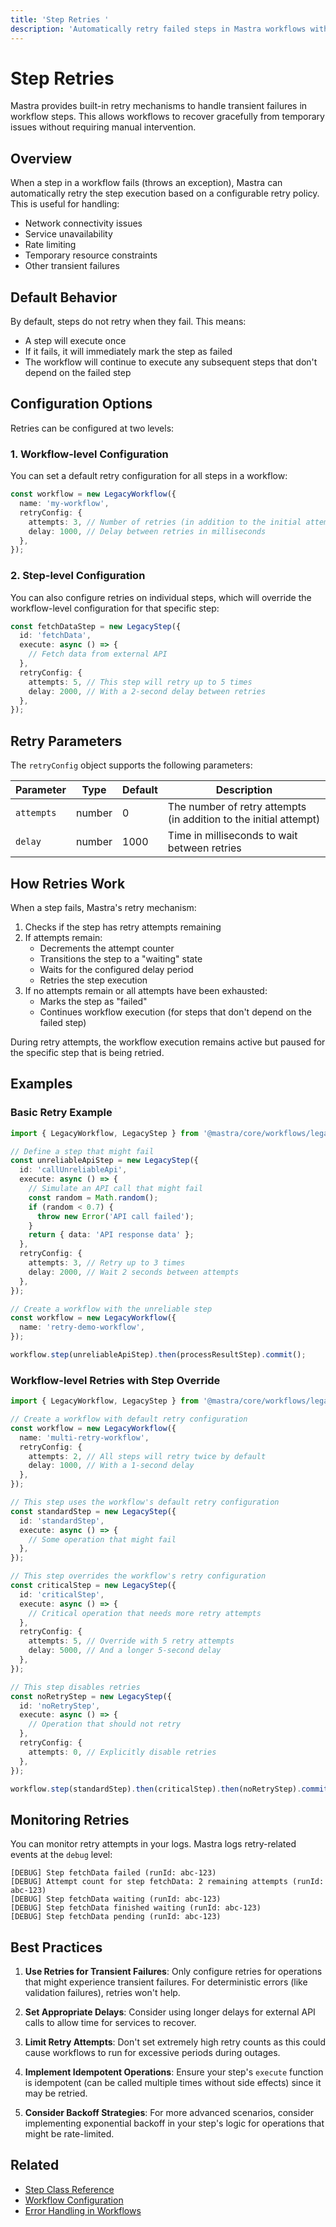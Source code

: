 ```yaml
---
title: 'Step Retries '
description: 'Automatically retry failed steps in Mastra workflows with configurable retry policies.'
---
```


# Step Retries

Mastra provides built-in retry mechanisms to handle transient failures in workflow steps. This allows workflows to recover gracefully from temporary issues without requiring manual intervention.

## Overview

When a step in a workflow fails (throws an exception), Mastra can automatically retry the step execution based on a configurable retry policy. This is useful for handling:

- Network connectivity issues
- Service unavailability
- Rate limiting
- Temporary resource constraints
- Other transient failures

## Default Behavior

By default, steps do not retry when they fail. This means:

- A step will execute once
- If it fails, it will immediately mark the step as failed
- The workflow will continue to execute any subsequent steps that don't depend on the failed step

## Configuration Options

Retries can be configured at two levels:

### 1. Workflow-level Configuration

You can set a default retry configuration for all steps in a workflow:

```typescript
const workflow = new LegacyWorkflow({
  name: 'my-workflow',
  retryConfig: {
    attempts: 3, // Number of retries (in addition to the initial attempt)
    delay: 1000, // Delay between retries in milliseconds
  },
});
```

### 2. Step-level Configuration

You can also configure retries on individual steps, which will override the workflow-level configuration for that specific step:

```typescript
const fetchDataStep = new LegacyStep({
  id: 'fetchData',
  execute: async () => {
    // Fetch data from external API
  },
  retryConfig: {
    attempts: 5, // This step will retry up to 5 times
    delay: 2000, // With a 2-second delay between retries
  },
});
```

## Retry Parameters

The `retryConfig` object supports the following parameters:

| Parameter  | Type   | Default | Description                                                       |
| ---------- | ------ | ------- | ----------------------------------------------------------------- |
| `attempts` | number | 0       | The number of retry attempts (in addition to the initial attempt) |
| `delay`    | number | 1000    | Time in milliseconds to wait between retries                      |

## How Retries Work

When a step fails, Mastra's retry mechanism:

1. Checks if the step has retry attempts remaining
2. If attempts remain:
   - Decrements the attempt counter
   - Transitions the step to a "waiting" state
   - Waits for the configured delay period
   - Retries the step execution
3. If no attempts remain or all attempts have been exhausted:
   - Marks the step as "failed"
   - Continues workflow execution (for steps that don't depend on the failed step)

During retry attempts, the workflow execution remains active but paused for the specific step that is being retried.

## Examples

### Basic Retry Example

```typescript
import { LegacyWorkflow, LegacyStep } from '@mastra/core/workflows/legacy';

// Define a step that might fail
const unreliableApiStep = new LegacyStep({
  id: 'callUnreliableApi',
  execute: async () => {
    // Simulate an API call that might fail
    const random = Math.random();
    if (random < 0.7) {
      throw new Error('API call failed');
    }
    return { data: 'API response data' };
  },
  retryConfig: {
    attempts: 3, // Retry up to 3 times
    delay: 2000, // Wait 2 seconds between attempts
  },
});

// Create a workflow with the unreliable step
const workflow = new LegacyWorkflow({
  name: 'retry-demo-workflow',
});

workflow.step(unreliableApiStep).then(processResultStep).commit();
```

### Workflow-level Retries with Step Override

```typescript
import { LegacyWorkflow, LegacyStep } from '@mastra/core/workflows/legacy';

// Create a workflow with default retry configuration
const workflow = new LegacyWorkflow({
  name: 'multi-retry-workflow',
  retryConfig: {
    attempts: 2, // All steps will retry twice by default
    delay: 1000, // With a 1-second delay
  },
});

// This step uses the workflow's default retry configuration
const standardStep = new LegacyStep({
  id: 'standardStep',
  execute: async () => {
    // Some operation that might fail
  },
});

// This step overrides the workflow's retry configuration
const criticalStep = new LegacyStep({
  id: 'criticalStep',
  execute: async () => {
    // Critical operation that needs more retry attempts
  },
  retryConfig: {
    attempts: 5, // Override with 5 retry attempts
    delay: 5000, // And a longer 5-second delay
  },
});

// This step disables retries
const noRetryStep = new LegacyStep({
  id: 'noRetryStep',
  execute: async () => {
    // Operation that should not retry
  },
  retryConfig: {
    attempts: 0, // Explicitly disable retries
  },
});

workflow.step(standardStep).then(criticalStep).then(noRetryStep).commit();
```

## Monitoring Retries

You can monitor retry attempts in your logs. Mastra logs retry-related events at the `debug` level:

```
[DEBUG] Step fetchData failed (runId: abc-123)
[DEBUG] Attempt count for step fetchData: 2 remaining attempts (runId: abc-123)
[DEBUG] Step fetchData waiting (runId: abc-123)
[DEBUG] Step fetchData finished waiting (runId: abc-123)
[DEBUG] Step fetchData pending (runId: abc-123)
```

## Best Practices

1. **Use Retries for Transient Failures**: Only configure retries for operations that might experience transient failures. For deterministic errors (like validation failures), retries won't help.

2. **Set Appropriate Delays**: Consider using longer delays for external API calls to allow time for services to recover.

3. **Limit Retry Attempts**: Don't set extremely high retry counts as this could cause workflows to run for excessive periods during outages.

4. **Implement Idempotent Operations**: Ensure your step's `execute` function is idempotent (can be called multiple times without side effects) since it may be retried.

5. **Consider Backoff Strategies**: For more advanced scenarios, consider implementing exponential backoff in your step's logic for operations that might be rate-limited.

## Related

- [Step Class Reference](./step-class)
- [Workflow Configuration](./workflow)
- [Error Handling in Workflows](../../docs/workflows-legacy/error-handling)
